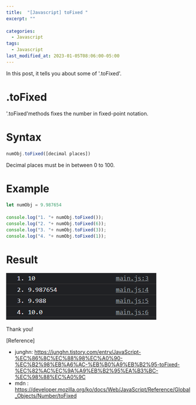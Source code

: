 ```yaml
---
title:  "[Javascript] toFixed "
excerpt: ""

categories:
  - Javascript
tags:
  - Javascript
last_modified_at: 2023-01-05T08:06:00-05:00
---
```


In this post, it tells you about some of '.toFixed'.

# .toFixed

'.toFixed'methods fixes the number in fixed-point notation.

# Syntax

```javascript
numObj.toFixed([decimal places])
```

Decimal places must be in between 0 to 100.

# Example

```javascript
let numObj = 9.987654

console.log("1. "+ numObj.toFixed()); 
console.log("2. "+ numObj.toFixed(6)); 
console.log("3. "+ numObj.toFixed(3)); 
console.log("4. "+ numObj.toFixed(1)); 
```

# Result 

![toFixed-ex](/assets/img/toFixed-ex.PNG)


Thank you!

[Reference]
* junghn: <https://junghn.tistory.com/entry/JavaScript-%EC%86%8C%EC%88%98%EC%A0%90-%EC%B2%98%EB%A6%AC-%EB%B0%A9%EB%B2%95-toFixed-%EC%82%AC%EC%9A%A9%EB%B2%95%EA%B3%BC-%EC%98%88%EC%A0%9C>
* mdn : <https://developer.mozilla.org/ko/docs/Web/JavaScript/Reference/Global_Objects/Number/toFixed>